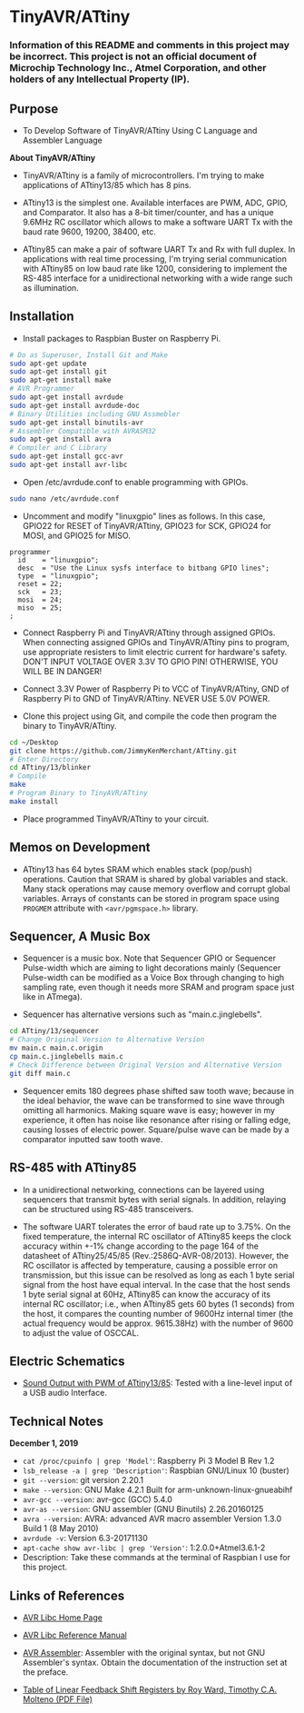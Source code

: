 # TinyAVR/ATtiny

### Information of this README and comments in this project may be incorrect. This project is not an official document of Microchip Technology Inc., Atmel Corporation, and other holders of any Intellectual Property (IP).

## Purpose

* To Develop Software of TinyAVR/ATtiny Using C Language and Assembler Language

**About TinyAVR/ATtiny**

* TinyAVR/ATtiny is a family of microcontrollers. I'm trying to make applications of ATtiny13/85 which has 8 pins.

* ATtiny13 is the simplest one. Available interfaces are PWM, ADC, GPIO, and Comparator. It also has a 8-bit timer/counter, and has a unique 9.6MHz RC oscillator which allows to make a software UART Tx with the baud rate 9600, 19200, 38400, etc.

* ATtiny85 can make a pair of software UART Tx and Rx with full duplex. In applications with real time processing, I'm trying serial communication with ATtiny85 on low baud rate like 1200, considering to implement the RS-485 interface for a unidirectional networking with a wide range such as illumination.

## Installation

* Install packages to Raspbian Buster on Raspberry Pi.

```bash
# Do as Superuser, Install Git and Make
sudo apt-get update
sudo apt-get install git
sudo apt-get install make
# AVR Programmer
sudo apt-get install avrdude
sudo apt-get install avrdude-doc
# Binary Utilities including GNU Assmebler
sudo apt-get install binutils-avr
# Assembler Compatible with AVRASM32
sudo apt-get install avra
# Compiler and C Library
sudo apt-get install gcc-avr
sudo apt-get install avr-libc
```

* Open /etc/avrdude.conf to enable programming with GPIOs.

```bash
sudo nano /etc/avrdude.conf
```

* Uncomment and modify "linuxgpio" lines as follows. In this case, GPIO22 for RESET of TinyAVR/ATtiny, GPIO23 for SCK, GPIO24 for MOSI, and GPIO25 for MISO.

```
programmer
  id    = "linuxgpio";
  desc  = "Use the Linux sysfs interface to bitbang GPIO lines";
  type  = "linuxgpio";
  reset = 22;
  sck   = 23;
  mosi  = 24;
  miso  = 25;
;
```

* Connect Raspberry Pi and TinyAVR/ATtiny through assigned GPIOs. When connecting assigned GPIOs and TinyAVR/ATtiny pins to program, use appropriate resisters to limit electric current for hardware's safety. DON'T INPUT VOLTAGE OVER 3.3V TO GPIO PIN! OTHERWISE, YOU WILL BE IN DANGER!

* Connect 3.3V Power of Raspberry Pi to VCC of TinyAVR/ATtiny, GND of Raspberry Pi to GND of TinyAVR/ATtiny. NEVER USE 5.0V POWER.

* Clone this project using Git, and compile the code then program the binary to TinyAVR/ATtiny.

```bash
cd ~/Desktop
git clone https://github.com/JimmyKenMerchant/ATtiny.git
# Enter Directory
cd ATtiny/13/blinker
# Compile
make
# Program Binary to TinyAVR/ATtiny
make install
```

* Place programmed TinyAVR/ATtiny to your circuit.

## Memos on Development

* ATtiny13 has 64 bytes SRAM which enables stack (pop/push) operations. Caution that SRAM is shared by global variables and stack. Many stack operations may cause memory overflow and corrupt global variables. Arrays of constants can be stored in program space using `PROGMEM` attribute with `<avr/pgmspace.h>` library.

## Sequencer, A Music Box

* Sequencer is a music box. Note that Sequencer GPIO or Sequencer Pulse-width which are aiming to light decorations mainly (Sequencer Pulse-width can be modified as a Voice Box through changing to high sampling rate, even though it needs more SRAM and program space just like in ATmega).

* Sequencer has alternative versions such as "main.c.jinglebells".

```bash
cd ATtiny/13/sequencer
# Change Original Version to Alternative Version
mv main.c main.c.origin
cp main.c.jinglebells main.c
# Check Difference between Original Version and Alternative Version
git diff main.c
```

* Sequencer emits 180 degrees phase shifted saw tooth wave; because in the ideal behavior, the wave can be transformed to sine wave through omitting all harmonics. Making square wave is easy; however in my experience, it often has noise like resonance after rising or falling edge, causing losses of electric power. Square/pulse wave can be made by a comparator inputted saw tooth wave.

## RS-485 with ATtiny85

* In a unidirectional networking, connections can be layered using sequencers that transmit bytes with serial signals. In addition, relaying can be structured using RS-485 transceivers.

* The software UART tolerates the error of baud rate up to 3.75%. On the fixed temperature, the internal RC oscillator of ATtiny85 keeps the clock accuracy within +-1% change according to the page 164 of the datasheet of ATtiny25/45/85 (Rev.:2586Q-AVR-08/2013). However, the RC oscillator is affected by temperature, causing a possible error on transmission, but this issue can be resolved as long as each 1 byte serial signal from the host have equal interval. In the case that the host sends 1 byte serial signal at 60Hz, ATtiny85 can know the accuracy of its internal RC oscillator; i.e., when ATtiny85 gets 60 bytes (1 seconds) from the host, it compares the counting number of 9600Hz internal timer (the actual frequency would be approx. 9615.38Hz) with the number of 9600 to adjust the value of OSCCAL.

## Electric Schematics

* [Sound Output with PWM of ATtiny13/85](schematics/sound_output_pwm_attiny.pdf): Tested with a line-level input of a USB audio Interface.

## Technical Notes

**December 1, 2019**

* `cat /proc/cpuinfo | grep 'Model'`: Raspberry Pi 3 Model B Rev 1.2
* `lsb_release -a | grep 'Description'`: Raspbian GNU/Linux 10 (buster)
* `git --version`: git version 2.20.1
* `make --version`: GNU Make 4.2.1 Built for arm-unknown-linux-gnueabihf
* `avr-gcc --version`: avr-gcc (GCC) 5.4.0
* `avr-as --version`: GNU assembler (GNU Binutils) 2.26.20160125
* `avra --version`: AVRA: advanced AVR macro assembler Version 1.3.0 Build 1 (8 May 2010)
* `avrdude -v`: Version 6.3-20171130
* `apt-cache show avr-libc | grep 'Version'`: 1:2.0.0+Atmel3.6.1-2
* Description: Take these commands at the terminal of Raspbian I use for this project.

## Links of References

* [AVR Libc Home Page](http://www.nongnu.org/avr-libc/)

* [AVR Libc Reference Manual](https://www.microchip.com/webdoc/AVRLibcReferenceManual/index.html)

* [AVR Assembler](https://www.microchip.com/webdoc/GUID-E06F3258-483F-4A7B-B1F8-69933E029363/index.html): Assembler with the original syntax, but not GNU Assembler's syntax. Obtain the documentation of the instruction set at the preface.

* [Table of Linear Feedback Shift Registers by Roy Ward, Timothy C.A. Molteno (PDF File)](https://www.physics.otago.ac.nz/reports/electronics/ETR2012-1.pdf)
